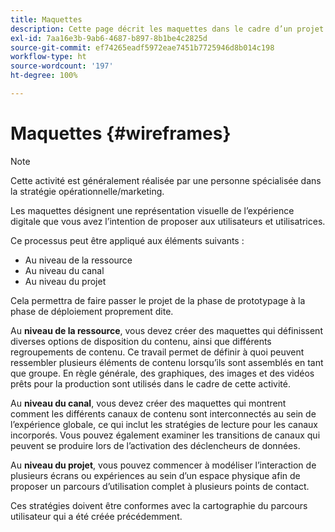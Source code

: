 ```yaml
---
title: Maquettes
description: Cette page décrit les maquettes dans le cadre d’un projet AEM Screens.
exl-id: 7aa16e3b-9ab6-4687-b897-8b1be4c2825d
source-git-commit: ef74265eadf5972eae7451b7725946d8b014c198
workflow-type: ht
source-wordcount: '197'
ht-degree: 100%

---
```


# Maquettes {#wireframes}

>[!NOTE]
>Cette activité est généralement réalisée par une personne spécialisée dans la stratégie opérationnelle/marketing.

Les maquettes désignent une représentation visuelle de l’expérience digitale que vous avez l’intention de proposer aux utilisateurs et utilisatrices.

Ce processus peut être appliqué aux éléments suivants :

* Au niveau de la ressource
* Au niveau du canal
* Au niveau du projet

Cela permettra de faire passer le projet de la phase de prototypage à la phase de déploiement proprement dite.

Au **niveau de la ressource**, vous devez créer des maquettes qui définissent diverses options de disposition du contenu, ainsi que différents regroupements de contenu. Ce travail permet de définir à quoi peuvent ressembler plusieurs éléments de contenu lorsqu’ils sont assemblés en tant que groupe.
En règle générale, des graphiques, des images et des vidéos prêts pour la production sont utilisés dans le cadre de cette activité.

Au **niveau du canal**, vous devez créer des maquettes qui montrent comment les différents canaux de contenu sont interconnectés au sein de l’expérience globale, ce qui inclut les stratégies de lecture pour les canaux incorporés. Vous pouvez également examiner les transitions de canaux qui peuvent se produire lors de l’activation des déclencheurs de données.

Au **niveau du projet**, vous pouvez commencer à modéliser l’interaction de plusieurs écrans ou expériences au sein d’un espace physique afin de proposer un parcours d’utilisation complet à plusieurs points de contact.

Ces stratégies doivent être conformes avec la cartographie du parcours utilisateur qui a été créée précédemment.
